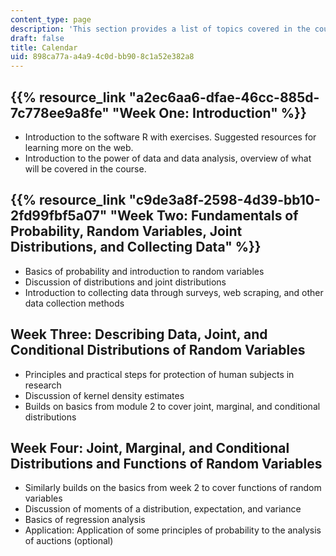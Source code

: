 ```yaml
---
content_type: page
description: 'This section provides a list of topics covered in the course. '
draft: false
title: Calendar
uid: 898ca77a-a4a9-4c0d-bb90-8c1a52e382a8
---
```

## {{% resource_link "a2ec6aa6-dfae-46cc-885d-7c778ee9a8fe" "Week One: Introduction" %}}

- Introduction to the software R with exercises. Suggested resources for   
    learning more on the web.
- Introduction to the power of data and data analysis, overview of what   
    will be covered in the course.

## {{% resource_link "c9de3a8f-2598-4d39-bb10-2fd99fbf5a07" "Week Two: Fundamentals of Probability, Random Variables, Joint Distributions, and Collecting Data" %}}

- Basics of probability and introduction to random variables
- Discussion of distributions and joint distributions
- Introduction to collecting data through surveys, web scraping, and other data collection methods

## Week Three: Describing Data, Joint, and Conditional Distributions of Random Variables

- Principles and practical steps for protection of human subjects in research
- Discussion of kernel density estimates
- Builds on basics from module 2 to cover joint, marginal, and conditional distributions

## Week Four: Joint, Marginal, and Conditional Distributions and Functions of Random Variables

- Similarly builds on the basics from week 2 to cover functions of random variables
- Discussion of moments of a distribution, expectation, and variance
- Basics of regression analysis
- Application: Application of some principles of probability to the analysis of auctions (optional)